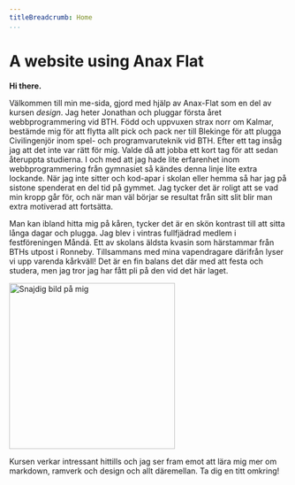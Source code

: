 ```yaml
---
titleBreadcrumb: Home
...
```

A website using Anax Flat
===============================

**Hi there.**


Välkommen till min me-sida, gjord med hjälp av Anax-Flat som en del av kursen *design*. Jag heter Jonathan
och pluggar första året webbprogrammering vid BTH. Född och uppvuxen strax norr om Kalmar, bestämde mig
för att flytta allt pick och pack ner till Blekinge för att plugga Civilingenjör inom
spel- och programvaruteknik vid BTH. Efter ett tag insåg jag att det inte var rätt för mig. Valde då att
jobba ett kort tag för att sedan återuppta studierna. I och med att jag hade lite erfarenhet inom
webbprogrammering från gymnasiet så kändes denna linje lite extra lockande. När jag inte sitter och
kod-apar i skolan eller hemma så har jag på sistone spenderat en del tid på gymmet. Jag tycker det är
roligt att se vad min kropp går för, och när man väl börjar se resultat från sitt slit blir man extra
motiverad att fortsätta.

Man kan ibland hitta mig på kåren, tycker det är en skön kontrast till att sitta
långa dagar och plugga. Jag blev i vintras fullfjädrad medlem i festföreningen Måndá.
Ett av skolans äldsta kvasin som härstammar från BTHs utpost i Ronneby. Tillsammans
med mina vapendragare därifrån lyser vi upp varenda kårkväll! Det är en fin balans
det där med att festa och studera, men jag tror jag har fått pli på den vid det här laget.

<img src="img/me.png" alt="Snajdig bild på mig" style="width: 300px">

Kursen verkar intressant hittills och jag ser fram emot att lära mig mer om markdown, ramverk och design
 och allt däremellan. Ta dig en titt omkring!
